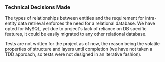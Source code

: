 ### Technical Decisions Made
The types of relationships between entities and the requirement for intra-entity data retrieval enforces the need for a relational database. We have opted for MySQL, yet due to project's lack of reliance on DB specific features, it could be easily migrated to any other relational database.

Tests are not written for the project as of now, the reason being the volatile properties of structure and layers until completion (we have not taken a TDD approach, so tests were not designed in an iterative fashion).

